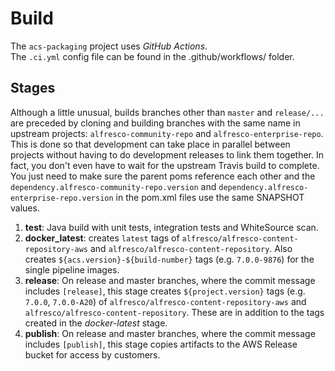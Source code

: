 # Build
The `acs-packaging` project uses _GitHub Actions_. \
The `.ci.yml` config file can be found in the .github/workflows/ folder.


## Stages
Although a little unusual, builds branches other than `master` and `release/...` are preceded by
cloning and building branches with the same name in upstream projects: `alfresco-community-repo` and
`alfresco-enterprise-repo`. This is done so that development can take place in parallel between projects
without having to do development releases to link them together. In fact, you don't even have to wait for
the upstream Travis build to complete. You just need to make sure the parent poms reference
each other and the `dependency.alfresco-community-repo.version` and
`dependency.alfresco-enterprise-repo.version` in the pom.xml files use the same SNAPSHOT values.

1. **test**: Java build with unit tests, integration tests and WhiteSource scan.
2. **docker_latest**: creates `latest` tags of `alfresco/alfresco-content-repository-aws`
   and `alfresco/alfresco-content-repository`.
   Also creates `${acs.version}-${build-number}` tags (e.g. `7.0.0-9876`) for the single pipeline images.
3. **release**: On release and master branches, where the commit message includes `[release]`, this stage
   creates `${project.version}` tags (e.g. `7.0.0`, `7.0.0-A20`) of `alfresco/alfresco-content-repository-aws`
   and `alfresco/alfresco-content-repository`. These are in addition to the tags created in the *docker-latest* stage.
3. **publish**: On release and master branches, where the commit message includes `[publish]`, this stage
   copies artifacts to the AWS Release bucket for access by customers.
